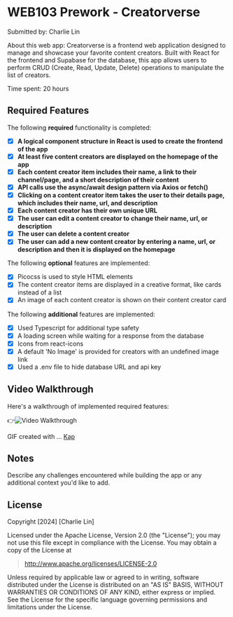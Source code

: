 # WEB103 Prework - Creatorverse

Submitted by: Charlie Lin

About this web app: Creatorverse is a frontend web application designed to manage and showcase your favorite content creators. Built with React for the frontend and Supabase for the database, this app allows users to perform CRUD (Create, Read, Update, Delete) operations to manipulate the list of creators.

Time spent: 20 hours

## Required Features

The following **required** functionality is completed:

- [x] **A logical component structure in React is used to create the frontend of the app**
- [x] **At least five content creators are displayed on the homepage of the app**
- [x] **Each content creator item includes their name, a link to their channel/page, and a short description of their content**
- [x] **API calls use the async/await design pattern via Axios or fetch()**
- [x] **Clicking on a content creator item takes the user to their details page, which includes their name, url, and description**
- [x] **Each content creator has their own unique URL**
- [x] **The user can edit a content creator to change their name, url, or description**
- [x] **The user can delete a content creator**
- [x] **The user can add a new content creator by entering a name, url, or description and then it is displayed on the homepage**

The following **optional** features are implemented:

- [x] Picocss is used to style HTML elements
- [x] The content creator items are displayed in a creative format, like cards instead of a list
- [x] An image of each content creator is shown on their content creator card

The following **additional** features are implemented:

- [x] Used Typescript for additional type safety
- [x] A loading screen while waiting for a response from the database
- [x] Icons from react-icons
- [x] A default 'No Image' is provided for creators with an undefined image link
- [x] Used a .env file to hide database URL and api key

## Video Walkthrough

Here's a walkthrough of implemented required features:

👉<img src='http://i.imgur.com/link/to/your/gif/file.gif](https://imgur.com/RNRRCWJ' title='Video Walkthrough' width='' alt='Video Walkthrough' />

<!-- Replace this with whatever GIF tool you used! -->

GIF created with ... [Kap](https://getkap.co/)

<!-- Recommended tools:
[Kap](https://getkap.co/) for macOS
[ScreenToGif](https://www.screentogif.com/) for Windows
[peek](https://github.com/phw/peek) for Linux. -->

## Notes

Describe any challenges encountered while building the app or any additional context you'd like to add.

## License

Copyright [2024] [Charlie Lin]

Licensed under the Apache License, Version 2.0 (the "License"); you may not use this file except in compliance with the License. You may obtain a copy of the License at

> http://www.apache.org/licenses/LICENSE-2.0

Unless required by applicable law or agreed to in writing, software distributed under the License is distributed on an "AS IS" BASIS, WITHOUT WARRANTIES OR CONDITIONS OF ANY KIND, either express or implied. See the License for the specific language governing permissions and limitations under the License.
